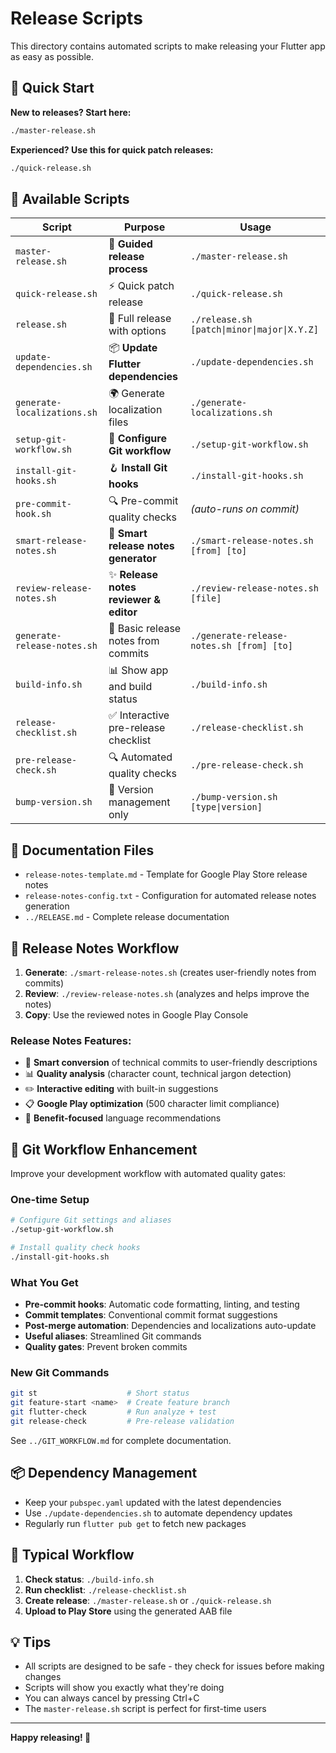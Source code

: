 # Release Scripts

This directory contains automated scripts to make releasing your Flutter app as easy as possible.

## 🚀 Quick Start

**New to releases? Start here:**

```bash
./master-release.sh
```

**Experienced? Use this for quick patch releases:**

```bash
./quick-release.sh
```

## 📁 Available Scripts

| Script                      | Purpose                                | Usage                                       |
| --------------------------- | -------------------------------------- | ------------------------------------------- |
| `master-release.sh`         | 🎯 **Guided release process**          | `./master-release.sh`                       |
| `quick-release.sh`          | ⚡ Quick patch release                 | `./quick-release.sh`                        |
| `release.sh`                | 🔧 Full release with options           | `./release.sh [patch\|minor\|major\|X.Y.Z]` |
| `update-dependencies.sh`    | 📦 **Update Flutter dependencies**     | `./update-dependencies.sh`                  |
| `generate-localizations.sh` | 🌍 Generate localization files         | `./generate-localizations.sh`               |
| `setup-git-workflow.sh`     | 🌊 **Configure Git workflow**          | `./setup-git-workflow.sh`                   |
| `install-git-hooks.sh`      | 🪝 **Install Git hooks**               | `./install-git-hooks.sh`                    |
| `pre-commit-hook.sh`        | 🔍 Pre-commit quality checks           | _(auto-runs on commit)_                      |
| `smart-release-notes.sh`    | 🤖 **Smart release notes generator**   | `./smart-release-notes.sh [from] [to]`      |
| `review-release-notes.sh`   | ✨ **Release notes reviewer & editor** | `./review-release-notes.sh [file]`          |
| `generate-release-notes.sh` | 📝 Basic release notes from commits    | `./generate-release-notes.sh [from] [to]`   |
| `build-info.sh`             | 📊 Show app and build status           | `./build-info.sh`                           |
| `release-checklist.sh`      | ✅ Interactive pre-release checklist   | `./release-checklist.sh`                    |
| `pre-release-check.sh`      | 🔍 Automated quality checks            | `./pre-release-check.sh`                    |
| `bump-version.sh`           | 🔢 Version management only             | `./bump-version.sh [type\|version]`         |

## 📝 Documentation Files

- `release-notes-template.md` - Template for Google Play Store release notes
- `release-notes-config.txt` - Configuration for automated release notes generation
- `../RELEASE.md` - Complete release documentation

## 📝 Release Notes Workflow

1. **Generate**: `./smart-release-notes.sh` (creates user-friendly notes from commits)
2. **Review**: `./review-release-notes.sh` (analyzes and helps improve the notes)
3. **Copy**: Use the reviewed notes in Google Play Console

### Release Notes Features:

- 🤖 **Smart conversion** of technical commits to user-friendly descriptions
- 📊 **Quality analysis** (character count, technical jargon detection)
- ✏️ **Interactive editing** with built-in suggestions
- 📋 **Google Play optimization** (500 character limit compliance)
- 🎯 **Benefit-focused** language recommendations

## 🌊 Git Workflow Enhancement

Improve your development workflow with automated quality gates:

### One-time Setup
```bash
# Configure Git settings and aliases
./setup-git-workflow.sh

# Install quality check hooks
./install-git-hooks.sh
```

### What You Get
- **Pre-commit hooks**: Automatic code formatting, linting, and testing
- **Commit templates**: Conventional commit format suggestions
- **Post-merge automation**: Dependencies and localizations auto-update
- **Useful aliases**: Streamlined Git commands
- **Quality gates**: Prevent broken commits

### New Git Commands
```bash
git st                    # Short status
git feature-start <name>  # Create feature branch
git flutter-check         # Run analyze + test
git release-check         # Pre-release validation
```

See `../GIT_WORKFLOW.md` for complete documentation.

## 📦 Dependency Management

- Keep your `pubspec.yaml` updated with the latest dependencies
- Use `./update-dependencies.sh` to automate dependency updates
- Regularly run `flutter pub get` to fetch new packages

## 🎯 Typical Workflow

1. **Check status**: `./build-info.sh`
2. **Run checklist**: `./release-checklist.sh`
3. **Create release**: `./master-release.sh` or `./quick-release.sh`
4. **Upload to Play Store** using the generated AAB file

## 💡 Tips

- All scripts are designed to be safe - they check for issues before making changes
- Scripts will show you exactly what they're doing
- You can always cancel by pressing Ctrl+C
- The `master-release.sh` script is perfect for first-time users

---

**Happy releasing! 🎉**
